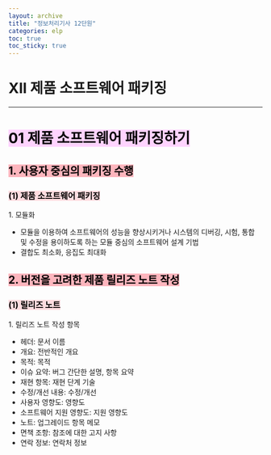 ```yaml
---
layout: archive
title: "정보처리기사 12단원"
categories: elp
toc: true
toc_sticky: true
---
```


# XII 제품 소프트웨어 패키징

---

# <mark style='background-color: #fed3fe'>01 제품 소프트웨어 패키징하기</mark>

## <mark style='background-color: #fdb5bd'>1. 사용자 중심의 패키징 수행</mark>

### <mark style='background-color: #ffdce0'>(1) 제품 소프트웨어 패키징</mark>

1\. 모듈화

- 모듈을 이용하여 소프트웨어의 성능을 향상시키거나 시스템의 디버깅, 시험, 통합 및 수정을 용이하도록 하는 모듈 중심의 소프트웨어 설계 기법
- 결합도 최소화, 응집도 최대화

## <mark style='background-color: #fdb5bd'>2. 버전을 고려한 제품 릴리즈 노트 작성</mark>

### <mark style='background-color: #ffdce0'>(1) 릴리즈 노트</mark>

1\. 릴리즈 노트 작성 항목

- 헤더: 문서 이름
- 개요: 전반적인 개요
- 목적: 목적
- 이슈 요약: 버그 간단한 설명, 항목 요약
- 재현 항목: 재현 단계 기술
- 수정/개선 내용: 수정/개선
- 사용자 영향도: 영향도
- 소프트웨어 지원 영향도: 지원 영향도
- 노트: 업그레이드 항목 메모
- 면책 조항: 참조에 대한 고지 사항
- 연락 정보: 연락처 정보
